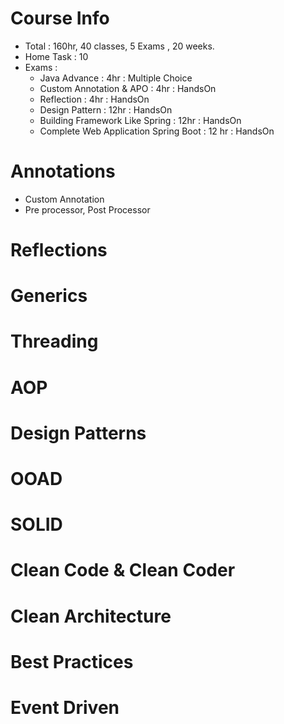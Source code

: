 # Course Info
- Total : 160hr, 40 classes, 5 Exams , 20 weeks.
- Home Task : 10
- Exams :
    - Java Advance : 4hr : Multiple Choice
    - Custom Annotation & APO : 4hr : HandsOn
    - Reflection  : 4hr : HandsOn
    - Design Pattern  : 12hr : HandsOn
    - Building Framework Like Spring : 12hr : HandsOn
    - Complete Web Application Spring Boot : 12 hr : HandsOn
  
# Annotations 
- Custom Annotation 
- Pre processor, Post Processor

# Reflections 

# Generics 

# Threading 

# AOP 

# Design Patterns 

# OOAD

# SOLID

# Clean Code & Clean Coder 

# Clean Architecture 

# Best Practices 

# Event Driven 